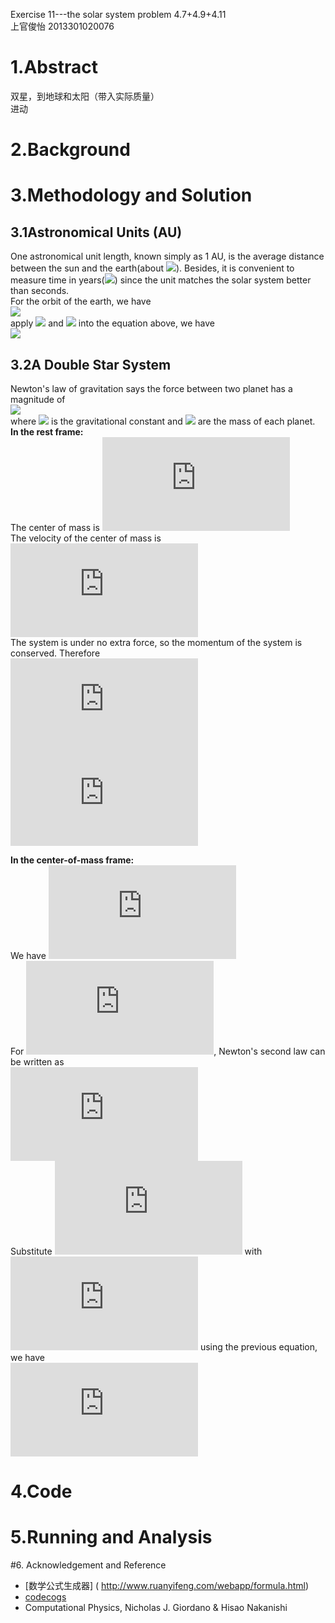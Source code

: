 Exercise 11---the solar system problem 4.7+4.9+4.11  
上官俊怡 2013301020076  
# 1.Abstract    
双星，到地球和太阳（带入实际质量）  
进动  

# 2.Background    


# 3.Methodology and Solution 
## 3.1Astronomical Units (AU)
One astronomical unit length, known simply as 1 AU, is the average distance between the sun and the earth(about <img src="http://chart.googleapis.com/chart?cht=tx&chl=%5Capprox%201.5%5Ctimes%2010%5E11m" style="border:none;" />). Besides, it is convenient to measure time in years(<img src="http://chart.googleapis.com/chart?cht=tx&chl=1year%5Capprox%203.2%5Ctimes%2010%5E7s" style="border:none;" />) since the unit matches the solar system better than seconds.  
For the orbit of the earth, we have  
<img src="http://chart.googleapis.com/chart?cht=tx&chl=%5Cfrac%7BM_%7BE%7Dv%5E%7B2%7D%7D%7Br%7D%3DF_%7BG%7D%3D%5Cfrac%7BGM_%7BS%7DM_%7BE%7D%7D%7Br%5E2%7D" style="border:none;" />  
apply <img src="http://chart.googleapis.com/chart?cht=tx&chl=r%3D1yr" style="border:none;" /> and <img src="http://chart.googleapis.com/chart?cht=tx&chl=v%3D2%5Cpi%20r%2F(1yr)%3D2%5Cpi%20(AU%2Fyr)" style="border:none;" /> into the equation above, we have  
<img src="http://chart.googleapis.com/chart?cht=tx&chl=GM_%7BS%7D%3Dv%5E2r%3D4%5Cpi%20%5E%7B2%7D%20AU%5E3%2Fyr%5E2" style="border:none;" />  

## 3.2A Double Star System
Newton's law of gravitation says the force between two planet has  a magnitude of  
<img src="http://chart.googleapis.com/chart?cht=tx&chl=F%3D%5Cfrac%7BGM_1M_2%7D%7Br%5E2%7D" style="border:none;" />  
where <img src="http://chart.googleapis.com/chart?cht=tx&chl=G" style="border:none;" /> is the gravitational constant and <img src="http://chart.googleapis.com/chart?cht=tx&chl=M_1%2CM_2" style="border:none;" /> are the mass of each planet.  
**In the rest frame:**  
The center of mass is  ![](http://latex.codecogs.com/gif.latex?%5Coverrightarrow%7Br_c%7D%3D%5Cfrac%7Bm_1%5Coverrightarrow%7Br_1%7D&plus;m_2%5Coverrightarrow%7Br_2%7D%7D%7Bm_1&plus;m_2%7D)  
The velocity of the center of mass is ![](http://latex.codecogs.com/gif.latex?%5Coverrightarrow%7Bv_c%7D%3D%5Cfrac%7Bm_1%5Coverrightarrow%7Bv_1%7D&plus;m_2%5Coverrightarrow%7Bv_2%7D%7D%7Bm_1&plus;m_2%7D)  
The system is under no extra force, so the momentum of the system is conserved. Therefore   
![](http://latex.codecogs.com/gif.latex?%5Coverrightarrow%7Bv_c%7D%3D%5Cfrac%7Bm_1%5Coverrightarrow%7Bv_%7B10%7D%7D&plus;m_2%5Coverrightarrow%7Bv_%7B20%7D%7D%7D%7Bm_1&plus;m_2%7D%3Dconst)  
![](http://latex.codecogs.com/gif.latex?%5Coverrightarrow%7Br_c%7D%3D%5Cfrac%7Bm_1%5Coverrightarrow%7Br_1%7D&plus;m_2%5Coverrightarrow%7Br_2%7D%7D%7Bm_1&plus;m_2%7D%3D%5Coverrightarrow%7Br_%7Bc0%7D%7D&plus;%5Coverrightarrow%7Bv_c%7Dt)  

**In the center-of-mass frame:**    
We have ![](http://latex.codecogs.com/gif.latex?m_1%5Coverrightarrow%7Br_%7B1c%7D%7D&plus;m_2%5Coverrightarrow%7Br_%7B2c%7D%7D%3D%5Coverrightarrow%7B0%7D%5Ctherefore%5Coverrightarrow%7Br_%7B2c%7D%7D%3D-%5Cfrac%7Bm_1%7D%7Bm_2%7D%5Coverrightarrow%7Br_%7B1c%7D%7D)  
For ![](http://latex.codecogs.com/gif.latex?m_1), Newton's second law can be written as  
![](http://latex.codecogs.com/gif.latex?-%5Cfrac%7BGm_1m_2%7D%7B%5Cleft%20%7C%20%5Coverrightarrow%7Br_%7B1c%7D%7D-%5Coverrightarrow%7Br_%7B2c%7D%7D%20%5Cright%20%7C%5E2%7D%5Ccdot%20%5Cfrac%7B%5Coverrightarrow%7Br_%7B1c%7D%7D-%5Coverrightarrow%7Br_%7B2c%7D%7D%7D%7B%5Cleft%20%7C%20%5Coverrightarrow%7Br_%7B1c%7D%7D-%5Coverrightarrow%7Br_%7B2c%7D%7D%20%5Cright%20%7C%7D%3Dm_1%5Cddot%7B%5Coverrightarrow%7Br_%7B1c%7D%7D%7D)  
Substitute ![](http://latex.codecogs.com/gif.latex?%5Coverrightarrow%7Br_%7B2c%7D%7D) with ![](http://latex.codecogs.com/gif.latex?%5Coverrightarrow%7Br_%7B1c%7D%7D) using the previous equation, we have  
![](http://latex.codecogs.com/gif.latex?-%5Cfrac%7BGm_2%7D%7B%281&plus;%5Cfrac%7Bm_1%7D%7Bm_2%7D%29%5E2%7D%20%5Ccdot%20%5Cfrac%7B%5Coverrightarrow%7Br_%7B1c%7D%7D%7D%7B%5Cleft%20%7C%20%5Coverrightarrow%7Br_%7B1c%7D%7D%5Cright%20%7C%5E3%7D%3D%5Cddot%7B%5Coverrightarrow%7Br_%7B1c%7D%7D%7D)    




  




# 4.Code  

# 5.Running and Analysis

#6. Acknowledgement and Reference
-  [数学公式生成器] ( http://www.ruanyifeng.com/webapp/formula.html)
- [codecogs](http://latex.codecogs.com/)  
-  Computational Physics, Nicholas J. Giordano & Hisao Nakanishi  
